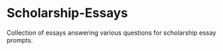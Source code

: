 # Scholarship-Essays
Collection of essays answering various questions for scholarship essay prompts. 
